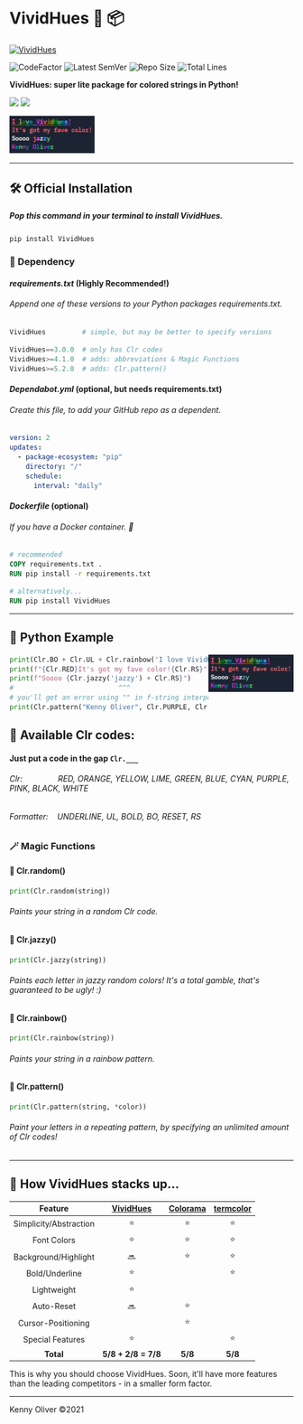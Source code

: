 # VividHues :rainbow: :package:

[![VividHues](https://github.com/KennyOliver/VividHues/actions/workflows/python-publish.yml/badge.svg)](https://github.com/KennyOliver/VividHues/actions/workflows/python-publish.yml)

![CodeFactor](https://www.codefactor.io/repository/github/KennyOliver/vividHues/badge?style=for-the-badge)
![Latest SemVer](https://img.shields.io/github/v/tag/KennyOliver/vividHues?label=version&sort=semver&style=for-the-badge)
![Repo Size](https://img.shields.io/github/repo-size/KennyOliver/vividHues?style=for-the-badge)
![Total Lines](https://img.shields.io/tokei/lines/github/KennyOliver/vividHues?style=for-the-badge)

<!-- [![repl](https://repl.it/badge/github/KennyOliver/vividHues)](https://repl.it/@KennyOliver/vividHues) -->

**VividHues: super lite package for colored strings in Python!**

<a href="https://pypi.org/project/VividHues/"><img src="https://img.shields.io/badge/PyPi-3775A9?style=for-the-badge&logo=pypi&logoColor=white" /></a>
<a href="https://test.pypi.org/project/VividHues/"><img src="https://img.shields.io/badge/Test%20PyPi-white?style=for-the-badge&logo=pypi&logoColor=3775A9" /></a>

<img src="repo-imgs/vividhues-console-example.png" width="30%" align="none" />

---

## :hammer_and_wrench: Official Installation
##### Pop this command in your terminal to install VividHues.
```bash
pip install VividHues
```

### :bricks: Dependency
#### _requirements.txt_ (Highly Recommended!)
###### Append one of these versions to your Python packages requirements.txt.
```python
VividHues         # simple, but may be better to specify versions
```
```python
VividHues==3.0.0  # only has Clr codes
VividHues>=4.1.0  # adds: abbreviations & Magic Functions
VividHues>=5.2.0  # adds: Clr.pattern()
```

#### _Dependabot.yml_ (optional, but needs requirements.txt)
###### Create this file, to add your GitHub repo as a dependent.
```yaml
version: 2
updates:
  - package-ecosystem: "pip"
    directory: "/"
    schedule:
      interval: "daily"
```

#### _Dockerfile_ (optional)
###### If you have a Docker container. :whale:
```dockerfile
# recommended
COPY requirements.txt .
RUN pip install -r requirements.txt
```
```dockerfile
# alternatively...
RUN pip install VividHues
```

---

## :snake: Python Example

<img src="repo-imgs/vividhues-console-example.png" width="30%" align="right" />

```python
print(Clr.BO + Clr.UL + Clr.rainbow('I love VividHues!') + Clr.RS)
print(f"{Clr.RED}It's got my fave color!{Clr.RS}")
print(f"Soooo {Clr.jazzy('jazzy') + Clr.RS}")
#                          ^^^
# you'll get an error using "" in f-string interpolations
print(Clr.pattern("Kenny Oliver", Clr.PURPLE, Clr.CYAN, Clr.LIME) + Clr.RS)
```

## :rainbow: Available Clr codes:
#### Just put a code in the gap ```Clr.___```

###### Clr: &nbsp;&nbsp;&nbsp;&nbsp;&nbsp;&nbsp;&nbsp;&nbsp;&nbsp;&nbsp;&nbsp;&nbsp;&nbsp;&nbsp; RED, ORANGE, YELLOW, LIME, GREEN, BLUE, CYAN, PURPLE, PINK, BLACK, WHITE
###### Formatter: &nbsp;&nbsp; UNDERLINE, UL, BOLD, BO, RESET, RS


### :magic_wand: Magic Functions

#### :game_die: Clr.random()
```python
print(Clr.random(string))
```
###### Paints your string in a random Clr code.

#### :saxophone: Clr.jazzy()
```python
print(Clr.jazzy(string))
```
###### Paints each letter in jazzy random colors! It's a total gamble, that's guaranteed to be ugly! :)

#### :rainbow: Clr.rainbow()
```python
print(Clr.rainbow(string))
```
###### Paints your string in a rainbow pattern.

#### :test_tube: Clr.pattern()
```python
print(Clr.pattern(string, *color))
```
###### Paint your letters in a repeating pattern, by specifying an unlimited amount of Clr codes!

---

## :muscle: How VividHues stacks up...
| Feature | [VividHues](https://pypi.org/project/VividHues/) | [Colorama](https://pypi.org/project/colorama/) | [termcolor](https://pypi.org/project/termcolor/) |
| :-----: | :-------: | :------: | :-------: |
| Simplicity/Abstraction | :star: | :star: | :star: |
| Font Colors | :star: | :star: | :star: |
| Background/Highlight | :soon: | :star: | :star: |
| Bold/Underline | :star: |  | :star: |
| Lightweight | :star: |  |  |
| Auto-Reset | :soon: | :star: |  |
| Cursor-Positioning |  | :star: |  |
| Special Features | :star: |  | :star: |
| <b>Total</b> | <b>5/8 + 2/8 = 7/8</b> | <b>5/8</b> | <b>5/8</b> |

This is why you should choose VividHues. Soon, it'll have more features than the leading competitors - in a smaller form factor.


---
Kenny Oliver ©2021
